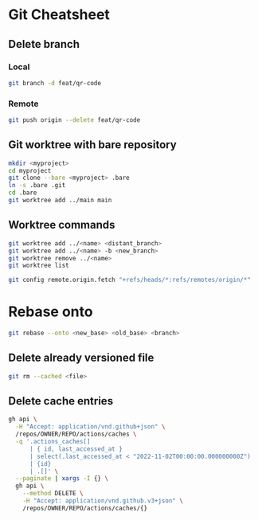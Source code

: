# Git Cheatsheet

## Delete branch

### Local

```bash
git branch -d feat/qr-code
```

### Remote

```bash
git push origin --delete feat/qr-code
```

## Git worktree with bare repository

```bash
mkdir <myproject>
cd myproject
git clone --bare <myproject> .bare
ln -s .bare .git
cd .bare
git worktree add ../main main
```

## Worktree commands

```bash
git worktree add ../<name> <distant_branch>
git worktree add ../<name> -b <new_branch>
git worktree remove ../<name>
git worktree list
```

```bash
git config remote.origin.fetch "+refs/heads/*:refs/remotes/origin/*"
```

# Rebase onto

```bash
git rebase --onto <new_base> <old_base> <branch>
```

## Delete already versioned file

```bash
git rm --cached <file>
```

## Delete cache entries

```bash
gh api \
  -H "Accept: application/vnd.github+json" \
  /repos/OWNER/REPO/actions/caches \
  -q '.actions_caches[]
      | { id, last_accessed_at }
      | select(.last_accessed_at < "2022-11-02T00:00:00.000000000Z")
      | {id}
      | .[]' \
  --paginate | xargs -I {} \
  gh api \
    --method DELETE \
    -H "Accept: application/vnd.github.v3+json" \
    /repos/OWNER/REPO/actions/caches/{}
```
